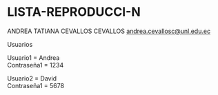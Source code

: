 # LISTA-REPRODUCCI-N

ANDREA TATIANA CEVALLOS CEVALLOS
andrea.cevallosc@unl.edu.ec

Usuarios

Usuario1 = Andrea   
Contraseña1 = 1234

Usuario2 = David   
Contraseña1 = 5678

